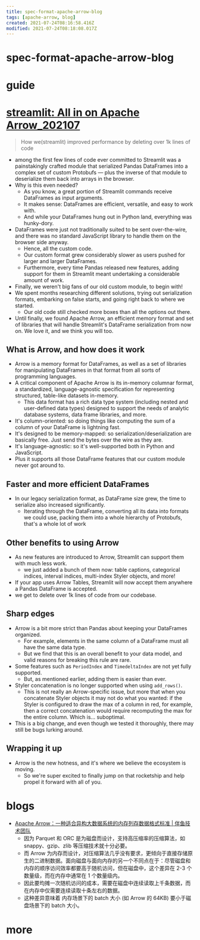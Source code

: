```yaml
---
title: spec-format-apache-arrow-blog
tags: [apache-arrow, blog]
created: 2021-07-24T08:16:58.416Z
modified: 2021-07-24T08:18:08.017Z
---
```


# spec-format-apache-arrow-blog

# guide

# [streamlit: All in on Apache Arrow_202107](https://blog.streamlit.io/all-in-on-apache-arrow/)

> How we(streamlit) improved performance by deleting over 1k lines of code

- among the first few lines of code ever committed to Streamlit was a painstakingly crafted module that serialized Pandas DataFrames into a complex set of custom Protobufs — plus the inverse of that module to deserialize them back into arrays in the browser.
- Why is this even needed? 
  - As you know, a great portion of Streamlit commands receive DataFrames as input arguments. 
  - It makes sense: DataFrames are efficient, versatile, and easy to work with.
  - And while your DataFrames hung out in Python land, everything was hunky-dory.
- DataFrames were just not traditionally suited to be sent over-the-wire, and there was no standard JavaScript library to handle them on the browser side anyway. 
  - Hence, all the custom code.
  - Our custom format grew considerably slower as users pushed for larger and larger DataFrames. 
  - Furthermore, every time Pandas released new features, adding support for them in Streamlit meant undertaking a considerable amount of work. 
- Finally, we weren't big fans of our old custom module, to begin with!
- We spent months researching different solutions, trying out serialization formats, embarking on false starts, and going right back to where we started. 
  - Our old code still checked more boxes than all the options out there.
- Until finally, we found Apache Arrow, an efficient memory format and set of libraries that will handle Streamlit's DataFrame serialization from now on. We love it, and we think you will too.

## What is Arrow, and how does it work

- Arrow is a memory format for DataFrames, as well as a set of libraries for manipulating DataFrames in that format from all sorts of programming languages.
- A critical component of Apache Arrow is its in-memory columnar format, a standardized, language-agnostic specification for representing structured, table-like datasets in-memory. 
  - This data format has a rich data type system (including nested and user-defined data types) designed to support the needs of analytic database systems, data frame libraries, and more.
- It's column-oriented: so doing things like computing the sum of a column of your DataFrame is lightning fast.
- It's designed to be memory-mapped: so serialization/deserialization are basically free. Just send the bytes over the wire as they are.
- It's language-agnostic: so it's well-supported both in Python and JavaScript.
- Plus it supports all those DataFrame features that our custom module never got around to. 

## Faster and more efficient DataFrames

- In our legacy serialization format, as DataFrame size grew, the time to serialize also increased significantly. 
  - Iterating through the DataFrame, converting all its data into formats we could use, packing them into a whole hierarchy of Protobufs, that's a whole lot of work 

## Other benefits to using Arrow

- As new features are introduced to Arrow, Streamlit can support them with much less work. 
  - we just added a bunch of them now: table captions, categorical indices, interval indices, multi-index Styler objects, and more!
- If your app uses Arrow Tables, Streamlit will now accept them anywhere a Pandas DataFrame is accepted. 
- we get to delete over 1k lines of code from our codebase. 

## Sharp edges

- Arrow is a bit more strict than Pandas about keeping your DataFrames organized. 
  - For example, elements in the same column of a DataFrame must all have the same data type. 
  - But we find that this is an overall benefit to your data model, and valid reasons for breaking this rule are rare.
- Some features such as `PeriodIndex` and `TimedeltaIndex` are not yet fully supported. 
  - But, as mentioned earlier, adding them is easier than ever.
- Styler concatenation is no longer supported when using `add_rows()`. 
  - This is not really an Arrow-specific issue, but more that when you concatenate Styler objects it may not do what you wanted: if the Styler is configured to draw the max of a column in red, for example, then a correct concatenation would require recomputing the max for the entire column. Which is... suboptimal.
- This is a big change, and even though we tested it thoroughly, there may still be bugs lurking around.

## Wrapping it up

- Arrow is the new hotness, and it's where we believe the ecosystem is moving. 
  - So we're super excited to finally jump on that rocketship and help propel it forward with all of you.
# blogs

- [Apache Arrow：一种适合异构大数据系统的内存列存数据格式标准 | 伴鱼技术团队](https://tech.ipalfish.com/blog/2020/12/08/apache_arrow_summary/)
  - 因为 Parquet 和 ORC 是为磁盘而设计，支持高压缩率的压缩算法，如 snappy、gzip、zlib 等压缩技术就十分必要。
  - 而 Arrow 为内存而设计，对压缩算法几乎没有要求，更倾向于直接存储原生的二进制数据。面向磁盘与面向内存的另一个不同点在于：尽管磁盘和内存的顺序访问效率都要高于随机访问，但在磁盘中，这个差异在 2-3 个数量级，而在内存中通常在 1 个数量级内。
  - 因此要均摊一次随机访问的成本，需要在磁盘中连续读取上千条数据，而在内存中仅需要连续读取十条左右的数据。
  - 这种差异意味着 内存场景下的 batch 大小 (如 Arrow 的 64KB) 要小于磁盘场景下的 batch 大小。
# more
